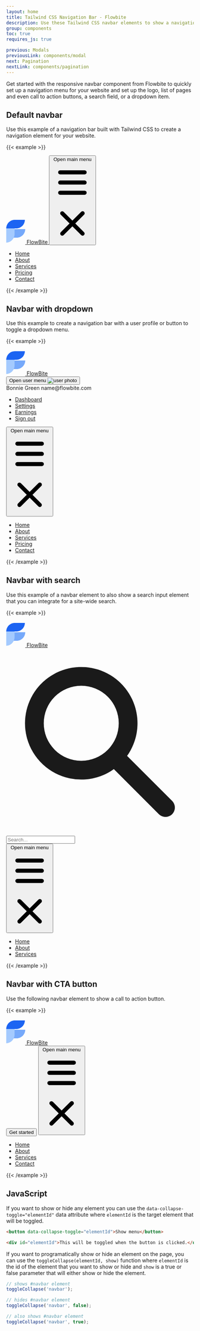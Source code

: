 ```yaml
---
layout: home
title: Tailwind CSS Navigation Bar - Flowbite
description: Use these Tailwind CSS navbar elements to show a navigational bar at the top side of your website
group: components
toc: true
requires_js: true

previous: Modals
previousLink: components/modal
next: Pagination
nextLink: components/pagination
---
```


Get started with the responsive navbar component from Flowbite to quickly set up a navigation menu for your website and set up the logo, list of pages and even call to action buttons, a search field, or a dropdown item.

## Default navbar

Use this example of a navigation bar built with Tailwind CSS to create a navigation element for your website.

{{< example >}}
<nav class="bg-white border-gray-200 px-2 md:px-4 lg:px-5">
  <div class="container mx-auto flex flex-wrap items-center justify-between">
    <a href="#" class="flex">
      <svg class="h-10 mr-3" width="51" height="70" viewBox="0 0 51 70" fill="none" xmlns="http://www.w3.org/2000/svg"><g clip-path="url(#clip0)"><path d="M1 53H27.9022C40.6587 53 51 42.7025 51 30H24.0978C11.3412 30 1 40.2975 1 53Z" fill="#76A9FA"/><path d="M-0.876544 32.1644L-0.876544 66.411C11.9849 66.411 22.4111 55.9847 22.4111 43.1233L22.4111 8.87674C10.1196 8.98051 0.518714 19.5571 -0.876544 32.1644Z" fill="#A4CAFE"/><path d="M50 5H23.0978C10.3413 5 0 15.2975 0 28H26.9022C39.6588 28 50 17.7025 50 5Z" fill="#1C64F2"/></g><defs><clipPath id="clip0"><rect width="51" height="70" fill="white"/></clipPath></defs></svg>
        <span class="self-center text-lg font-semibold whitespace-nowrap">FlowBite</span>
    </a>
    <button data-collapse-toggle="mobile-menu" type="button" class="md:hidden ml-3 text-gray-400 hover:text-gray-900 focus:outline-none focus:ring-2 focus:ring-blue-300 rounded-lg inline-flex items-center justify-center" aria-controls="mobile-menu-2" aria-expanded="false">
      <span class="sr-only">Open main menu</span>
      <svg class="w-6 h-6" fill="currentColor" viewBox="0 0 20 20" xmlns="http://www.w3.org/2000/svg"><path fill-rule="evenodd" d="M3 5a1 1 0 011-1h12a1 1 0 110 2H4a1 1 0 01-1-1zM3 10a1 1 0 011-1h12a1 1 0 110 2H4a1 1 0 01-1-1zM3 15a1 1 0 011-1h12a1 1 0 110 2H4a1 1 0 01-1-1z" clip-rule="evenodd"></path></svg>
      <svg class="hidden w-6 h-6" fill="currentColor" viewBox="0 0 20 20" xmlns="http://www.w3.org/2000/svg"><path fill-rule="evenodd" d="M4.293 4.293a1 1 0 011.414 0L10 8.586l4.293-4.293a1 1 0 111.414 1.414L11.414 10l4.293 4.293a1 1 0 01-1.414 1.414L10 11.414l-4.293 4.293a1 1 0 01-1.414-1.414L8.586 10 4.293 5.707a1 1 0 010-1.414z" clip-rule="evenodd"></path></svg>
    </button>
    <div class="hidden md:block w-full md:w-auto" id="mobile-menu">
      <ul class="flex-col md:flex-row flex md:space-x-8 mt-4 md:mt-0 md:text-sm md:font-medium">
        <li>
          <a href="#" class="bg-blue-700 md:bg-transparent text-white block pl-3 pr-4 py-2 md:text-blue-700 md:p-0 rounded" aria-current="page">Home</a>
        </li>
        <li>
          <a href="#" class="text-gray-700 hover:bg-gray-50 border-b border-gray-100 md:hover:bg-transparent md:border-0 block pl-3 pr-4 py-2 md:hover:text-blue-700 md:p-0">About</a>
        </li>
        <li>
          <a href="#" class="text-gray-700 hover:bg-gray-50 border-b border-gray-100 md:hover:bg-transparent md:border-0 block pl-3 pr-4 py-2 md:hover:text-blue-700 md:p-0">Services</a>
        </li>
        <li>
          <a href="#" class="text-gray-700 hover:bg-gray-50 border-b border-gray-100 md:hover:bg-transparent md:border-0 block pl-3 pr-4 py-2 md:hover:text-blue-700 md:p-0">Pricing</a>
        </li>
        <li>
          <a href="#" class="text-gray-700 hover:bg-gray-50 border-b border-gray-100 md:hover:bg-transparent md:border-0 block pl-3 pr-4 py-2 md:hover:text-blue-700 md:p-0">Contact</a>
        </li>
      </ul>
    </div>
  </div>
</nav>
{{< /example >}}

## Navbar with dropdown

Use this example to create a navigation bar with a user profile or button to toggle a dropdown menu.

{{< example >}}
<nav class="bg-white border-gray-200 px-2 md:px-4 lg:px-5">
  <div class="container mx-auto flex flex-wrap items-center justify-between">
  <a href="#" class="flex">
    <svg class="h-10 mr-3" width="51" height="70" viewBox="0 0 51 70" fill="none" xmlns="http://www.w3.org/2000/svg"><g clip-path="url(#clip0)"><path d="M1 53H27.9022C40.6587 53 51 42.7025 51 30H24.0978C11.3412 30 1 40.2975 1 53Z" fill="#76A9FA"/><path d="M-0.876544 32.1644L-0.876544 66.411C11.9849 66.411 22.4111 55.9847 22.4111 43.1233L22.4111 8.87674C10.1196 8.98051 0.518714 19.5571 -0.876544 32.1644Z" fill="#A4CAFE"/><path d="M50 5H23.0978C10.3413 5 0 15.2975 0 28H26.9022C39.6588 28 50 17.7025 50 5Z" fill="#1C64F2"/></g><defs><clipPath id="clip0"><rect width="51" height="70" fill="white"/></clipPath></defs></svg>
      <span class="self-center text-lg font-semibold whitespace-nowrap">FlowBite</span>
  </a>
  <div class="flex md:order-2">
      <button type="button" class="mr-3 md:mr-0 bg-gray-800 flex text-sm rounded-full focus:ring-4 focus:ring-gray-300" id="user-menu-button" aria-expanded="false" type="button" data-dropdown-toggle="dropdown">
        <span class="sr-only">Open user menu</span>
        <img class="h-8 w-8 rounded-full" src="/docs/images/people/profile-picture-3.jpg" alt="user photo">
      </button>
      <!-- Dropdown menu -->
      <div class="hidden bg-white text-base z-50 list-none divide-y divide-gray-100 rounded shadow my-4" id="dropdown">
        <div class="px-4 py-3">
          <span class="block text-sm">Bonnie Green</span>
          <span class="block text-sm font-medium text-gray-900 truncate">name@flowbite.com</span>
        </div>
        <ul class="py-1" aria-labelledby="dropdown">
        <li>
          <a href="#" class="text-sm hover:bg-gray-100 text-gray-700 block px-4 py-2">Dashboard</a>
        </li>
        <li>
          <a href="#" class="text-sm hover:bg-gray-100 text-gray-700 block px-4 py-2">Settings</a>
        </li>
        <li>
          <a href="#" class="text-sm hover:bg-gray-100 text-gray-700 block px-4 py-2">Earnings</a>
        </li>
        <li>
          <a href="#" class="text-sm hover:bg-gray-100 text-gray-700 block px-4 py-2">Sign out</a>
        </li>
        </ul>
      </div>
      <button data-collapse-toggle="mobile-menu-2" type="button" class="md:hidden text-gray-400 hover:text-gray-900 focus:outline-none focus:ring-2 focus:ring-blue-300 rounded-lg inline-flex items-center justify-center" aria-controls="mobile-menu-2" aria-expanded="false">
      <span class="sr-only">Open main menu</span>
      <svg class="w-6 h-6" fill="currentColor" viewBox="0 0 20 20" xmlns="http://www.w3.org/2000/svg"><path fill-rule="evenodd" d="M3 5a1 1 0 011-1h12a1 1 0 110 2H4a1 1 0 01-1-1zM3 10a1 1 0 011-1h12a1 1 0 110 2H4a1 1 0 01-1-1zM3 15a1 1 0 011-1h12a1 1 0 110 2H4a1 1 0 01-1-1z" clip-rule="evenodd"></path></svg>
      <svg class="hidden w-6 h-6" fill="currentColor" viewBox="0 0 20 20" xmlns="http://www.w3.org/2000/svg"><path fill-rule="evenodd" d="M4.293 4.293a1 1 0 011.414 0L10 8.586l4.293-4.293a1 1 0 111.414 1.414L11.414 10l4.293 4.293a1 1 0 01-1.414 1.414L10 11.414l-4.293 4.293a1 1 0 01-1.414-1.414L8.586 10 4.293 5.707a1 1 0 010-1.414z" clip-rule="evenodd"></path></svg>
    </button>
  </div>
  <div class="hidden md:flex justify-between items-center w-full md:w-auto md:order-1" id="mobile-menu-2">
    <ul class="flex-col md:flex-row flex md:space-x-8 mt-4 md:mt-0 md:text-sm md:font-medium">
      <li>
        <a href="#" class="bg-blue-700 md:bg-transparent text-white block pl-3 pr-4 py-2 md:text-blue-700 md:p-0 rounded" aria-current="page">Home</a>
      </li>
      <li>
        <a href="#" class="text-gray-700 hover:bg-gray-50 border-b border-gray-100 md:hover:bg-transparent md:border-0 block pl-3 pr-4 py-2 md:hover:text-blue-700 md:p-0">About</a>
      </li>
      <li>
        <a href="#" class="text-gray-700 hover:bg-gray-50 border-b border-gray-100 md:hover:bg-transparent md:border-0 block pl-3 pr-4 py-2 md:hover:text-blue-700 md:p-0">Services</a>
      </li>
      <li>
        <a href="#" class="text-gray-700 hover:bg-gray-50 border-b border-gray-100 md:hover:bg-transparent md:border-0 block pl-3 pr-4 py-2 md:hover:text-blue-700 md:p-0">Pricing</a>
      </li>
      <li>
        <a href="#" class="text-gray-700 hover:bg-gray-50 border-b border-gray-100 md:hover:bg-transparent md:border-0 block pl-3 pr-4 py-2 md:hover:text-blue-700 md:p-0">Contact</a>
      </li>
    </ul>
  </div>
  </div>
</nav>
{{< /example >}}

## Navbar with search

Use this example of a navbar element to also show a search input element that you can integrate for a site-wide search.

{{< example >}}
<nav class="bg-white border-gray-200 px-2 md:px-4 lg:px-5">
  <div class="container mx-auto flex flex-wrap items-center justify-between">
  <a href="#" class="flex">
    <svg class="h-10 mr-3" width="51" height="70" viewBox="0 0 51 70" fill="none" xmlns="http://www.w3.org/2000/svg"><g clip-path="url(#clip0)"><path d="M1 53H27.9022C40.6587 53 51 42.7025 51 30H24.0978C11.3412 30 1 40.2975 1 53Z" fill="#76A9FA"/><path d="M-0.876544 32.1644L-0.876544 66.411C11.9849 66.411 22.4111 55.9847 22.4111 43.1233L22.4111 8.87674C10.1196 8.98051 0.518714 19.5571 -0.876544 32.1644Z" fill="#A4CAFE"/><path d="M50 5H23.0978C10.3413 5 0 15.2975 0 28H26.9022C39.6588 28 50 17.7025 50 5Z" fill="#1C64F2"/></g><defs><clipPath id="clip0"><rect width="51" height="70" fill="white"/></clipPath></defs></svg>
      <span class="self-center text-lg font-semibold whitespace-nowrap">FlowBite</span>
  </a>
  <div class="flex md:order-2">
      <div class="relative mr-3 md:mr-0 hidden md:block">
        <div class="absolute inset-y-0 left-0 pl-3 flex items-center pointer-events-none">
          <svg class="w-5 h-5 text-gray-500" fill="currentColor" viewBox="0 0 20 20" xmlns="http://www.w3.org/2000/svg"><path fill-rule="evenodd" d="M8 4a4 4 0 100 8 4 4 0 000-8zM2 8a6 6 0 1110.89 3.476l4.817 4.817a1 1 0 01-1.414 1.414l-4.816-4.816A6 6 0 012 8z" clip-rule="evenodd"></path></svg>
        </div>
        <input type="text" id="email-adress-icon" class="bg-gray-50 border border-gray-300 text-gray-900 sm:text-sm rounded-lg focus:ring-blue-500 focus:border-blue-500 block w-full pl-10 p-2" placeholder="Search...">
      </div>
      <button data-collapse-toggle="mobile-menu-3" type="button" class="md:hidden text-gray-400 hover:text-gray-900 focus:outline-none focus:ring-2 focus:ring-blue-300 rounded-lg inline-flex items-center justify-center" aria-controls="mobile-menu-3" aria-expanded="false">
      <span class="sr-only">Open main menu</span>
      <svg class="w-6 h-6" fill="currentColor" viewBox="0 0 20 20" xmlns="http://www.w3.org/2000/svg"><path fill-rule="evenodd" d="M3 5a1 1 0 011-1h12a1 1 0 110 2H4a1 1 0 01-1-1zM3 10a1 1 0 011-1h12a1 1 0 110 2H4a1 1 0 01-1-1zM3 15a1 1 0 011-1h12a1 1 0 110 2H4a1 1 0 01-1-1z" clip-rule="evenodd"></path></svg>
      <svg class="hidden w-6 h-6" fill="currentColor" viewBox="0 0 20 20" xmlns="http://www.w3.org/2000/svg"><path fill-rule="evenodd" d="M4.293 4.293a1 1 0 011.414 0L10 8.586l4.293-4.293a1 1 0 111.414 1.414L11.414 10l4.293 4.293a1 1 0 01-1.414 1.414L10 11.414l-4.293 4.293a1 1 0 01-1.414-1.414L8.586 10 4.293 5.707a1 1 0 010-1.414z" clip-rule="evenodd"></path></svg>
    </button>
  </div>
  <div class="hidden md:flex justify-between items-center w-full md:w-auto md:order-1" id="mobile-menu-3">
    <ul class="flex-col md:flex-row flex md:space-x-8 mt-4 md:mt-0 md:text-sm md:font-medium">
      <li>
        <a href="#" class="bg-blue-700 md:bg-transparent text-white block pl-3 pr-4 py-2 md:text-blue-700 md:p-0 rounded" aria-current="page">Home</a>
      </li>
      <li>
        <a href="#" class="text-gray-700 hover:bg-gray-50 border-b border-gray-100 md:hover:bg-transparent md:border-0 block pl-3 pr-4 py-2 md:hover:text-blue-700 md:p-0">About</a>
      </li>
      <li>
        <a href="#" class="text-gray-700 hover:bg-gray-50 border-b border-gray-100 md:hover:bg-transparent md:border-0 block pl-3 pr-4 py-2 md:hover:text-blue-700 md:p-0">Services</a>
      </li>
    </ul>
  </div>
  </div>
</nav>
{{< /example >}}

## Navbar with CTA button

Use the following navbar element to show a call to action button.

{{< example >}}
<nav class="bg-white border-gray-200 px-2 md:px-4 lg:px-5">
  <div class="container mx-auto flex flex-wrap items-center justify-between">
  <a href="#" class="flex">
    <svg class="h-10 mr-3" width="51" height="70" viewBox="0 0 51 70" fill="none" xmlns="http://www.w3.org/2000/svg"><g clip-path="url(#clip0)"><path d="M1 53H27.9022C40.6587 53 51 42.7025 51 30H24.0978C11.3412 30 1 40.2975 1 53Z" fill="#76A9FA"/><path d="M-0.876544 32.1644L-0.876544 66.411C11.9849 66.411 22.4111 55.9847 22.4111 43.1233L22.4111 8.87674C10.1196 8.98051 0.518714 19.5571 -0.876544 32.1644Z" fill="#A4CAFE"/><path d="M50 5H23.0978C10.3413 5 0 15.2975 0 28H26.9022C39.6588 28 50 17.7025 50 5Z" fill="#1C64F2"/></g><defs><clipPath id="clip0"><rect width="51" height="70" fill="white"/></clipPath></defs></svg>
      <span class="self-center text-lg font-semibold whitespace-nowrap">FlowBite</span>
  </a>
  <div class="flex md:order-2">
      <button type="button" class="text-white bg-blue-700 hover:bg-blue-800 focus:ring-4 focus:ring-blue-300 font-medium rounded-lg text-sm px-5 py-2.5 text-center mr-3 md:mr-0">Get started</button>
      <button data-collapse-toggle="mobile-menu-4" type="button" class="md:hidden text-gray-400 hover:text-gray-900 focus:outline-none focus:ring-2 focus:ring-blue-300 rounded-lg inline-flex items-center justify-center" aria-controls="mobile-menu-4" aria-expanded="false">
      <span class="sr-only">Open main menu</span>
      <svg class="w-6 h-6" fill="currentColor" viewBox="0 0 20 20" xmlns="http://www.w3.org/2000/svg"><path fill-rule="evenodd" d="M3 5a1 1 0 011-1h12a1 1 0 110 2H4a1 1 0 01-1-1zM3 10a1 1 0 011-1h12a1 1 0 110 2H4a1 1 0 01-1-1zM3 15a1 1 0 011-1h12a1 1 0 110 2H4a1 1 0 01-1-1z" clip-rule="evenodd"></path></svg>
      <svg class="hidden w-6 h-6" fill="currentColor" viewBox="0 0 20 20" xmlns="http://www.w3.org/2000/svg"><path fill-rule="evenodd" d="M4.293 4.293a1 1 0 011.414 0L10 8.586l4.293-4.293a1 1 0 111.414 1.414L11.414 10l4.293 4.293a1 1 0 01-1.414 1.414L10 11.414l-4.293 4.293a1 1 0 01-1.414-1.414L8.586 10 4.293 5.707a1 1 0 010-1.414z" clip-rule="evenodd"></path></svg>
    </button>
  </div>
  <div class="hidden md:flex justify-between items-center w-full md:w-auto md:order-1" id="mobile-menu-4">
    <ul class="flex-col md:flex-row flex md:space-x-8 mt-4 md:mt-0 md:text-sm md:font-medium">
      <li>
        <a href="#" class="bg-blue-700 md:bg-transparent text-white block pl-3 pr-4 py-2 md:text-blue-700 md:p-0 rounded" aria-current="page">Home</a>
      </li>
      <li>
        <a href="#" class="text-gray-700 hover:bg-gray-50 border-b border-gray-100 md:hover:bg-transparent md:border-0 block pl-3 pr-4 py-2 md:hover:text-blue-700 md:p-0">About</a>
      </li>
      <li>
        <a href="#" class="text-gray-700 hover:bg-gray-50 border-b border-gray-100 md:hover:bg-transparent md:border-0 block pl-3 pr-4 py-2 md:hover:text-blue-700 md:p-0">Services</a>
      </li>
      <li>
        <a href="#" class="text-gray-700 hover:bg-gray-50 border-b border-gray-100 md:hover:bg-transparent md:border-0 block pl-3 pr-4 py-2 md:hover:text-blue-700 md:p-0">Contact</a>
      </li>
    </ul>
  </div>
  </div>
</nav>
{{< /example >}}

## JavaScript

If you want to show or hide any element you can use the `data-collapse-toggle="elementId"` data attribute where `elementId` is the target element that will be toggled.

```html
<button data-collapse-toggle="elementId">Show menu</button>

<div id="elementId">This will be toggled when the button is clicked.</div>
```

If you want to programatically show or hide an element on the page, you can use the `toggleCollapse(elementId, show)` function where `elementId` is the id of the element that you want to show or hide and `show` is a true or false parameter that will either show or hide the element.

```javascript
// shows #navbar element
toggleCollapse('navbar');

// hides #navbar element
toggleCollapse('navbar', false);

// also shows #navbar element
toggleCollapse('navbar', true);
```